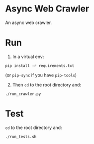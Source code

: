 # Async Web Crawler

An async web crawler.

# Run

1. In a virtual env:

```
pip install -r requirements.txt
```

(or `pip-sync` if you have `pip-tools`)

2. Then `cd` to the root directory and:

```
./run_crawler.py
```

# Test

`cd` to the root directory and:

```
./run_tests.sh
```
